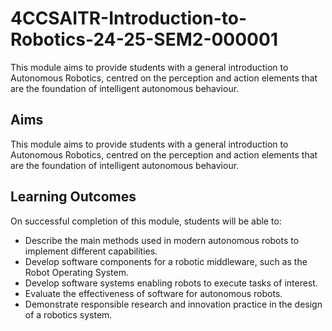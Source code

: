 # 4CCSAITR-Introduction-to-Robotics-24-25-SEM2-000001

This module aims to provide students with a general introduction to Autonomous Robotics, centred on the perception and action elements that are the foundation of intelligent autonomous behaviour.

## Aims
This module aims to provide students with a general introduction to Autonomous Robotics, centred on the perception and action elements that are the foundation of intelligent autonomous behaviour.

## Learning Outcomes
On successful completion of this module, students will be able to:

- Describe the main methods used in modern autonomous robots to implement different capabilities.  
- Develop software components for a robotic middleware, such as the Robot Operating System.  
- Develop software systems enabling robots to execute tasks of interest.
- Evaluate the effectiveness of software for autonomous robots.
- Demonstrate responsible research and innovation practice in the design of a robotics system. 
